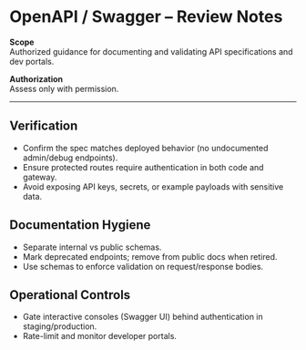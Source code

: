 # OpenAPI / Swagger – Review Notes

**Scope**  
Authorized guidance for documenting and validating API specifications and dev portals.

**Authorization**  
Assess only with permission.

---

## Verification
- Confirm the spec matches deployed behavior (no undocumented admin/debug endpoints).
- Ensure protected routes require authentication in both code and gateway.
- Avoid exposing API keys, secrets, or example payloads with sensitive data.

## Documentation Hygiene
- Separate internal vs public schemas.
- Mark deprecated endpoints; remove from public docs when retired.
- Use schemas to enforce validation on request/response bodies.

## Operational Controls
- Gate interactive consoles (Swagger UI) behind authentication in staging/production.
- Rate-limit and monitor developer portals.
